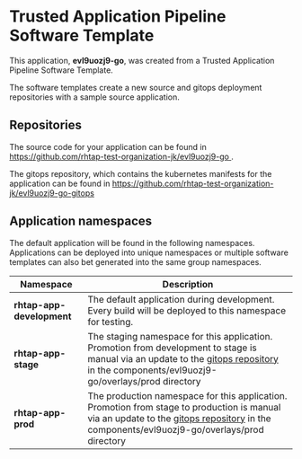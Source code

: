 # Trusted Application Pipeline Software Template

This application, **evl9uozj9-go**, was created from a Trusted Application Pipeline Software Template.

The software templates create a new source and gitops deployment repositories with a sample source application. 

## Repositories

The source code for your application can be found in [https://github.com/rhtap-test-organization-jk/evl9uozj9-go ](https://github.com/rhtap-test-organization-jk/evl9uozj9-go ).
 
The gitops repository, which contains the kubernetes manifests for the application can be found in 
[https://github.com/rhtap-test-organization-jk/evl9uozj9-go-gitops ](https://github.com/rhtap-test-organization-jk/evl9uozj9-go-gitops ) 

## Application namespaces 

The default application will be found in the following namespaces. Applications can be deployed into unique namespaces or multiple software templates can also bet generated into the same group namespaces.  

|  Namespace   |  Description   |  
| -------- | -------- |   
| **rhtap-app-development** | The default application during development. Every build will be deployed to this namespace for testing. | 
| **rhtap-app-stage** | The staging namespace for this application. Promotion from development to stage is manual via an update to the [gitops repository](https://github.com/rhtap-test-organization-jk/evl9uozj9-go-gitops ) in the components/evl9uozj9-go/overlays/prod directory |  
| **rhtap-app-prod** | The production namespace for this application. Promotion from stage to production is manual via an update to the [gitops repository](https://github.com/rhtap-test-organization-jk/evl9uozj9-go-gitops ) in the components/evl9uozj9-go/overlays/prod directory | 